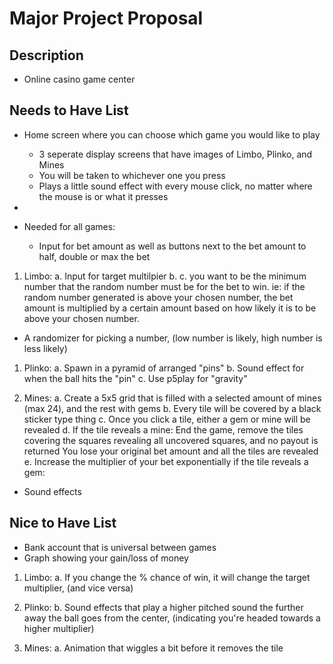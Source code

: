 # Major Project Proposal

## Description
- Online casino game center

## Needs to Have List
- Home screen where you can choose which game you would like to play
    - 3 seperate display screens that have images of Limbo, Plinko, and Mines
    - You will be taken to whichever one you press
    - Plays a little sound effect with every mouse click, no matter where the mouse is or what it presses
- 

- Needed for all games:
    - Input for bet amount as well as buttons next to the bet amount to half, double or max the bet

1. Limbo:
a. Input for target multilpier
b. 
c. you want to be the minimum number that the random number must be for the bet to win. ie: if the random number generated is above your chosen number, the bet amount is multiplied by a certain amount based on how likely it is to be above your chosen number.
- A randomizer for picking a number, (low number is likely, high number is less likely)


1. Plinko:
a. Spawn in a pyramid of arranged "pins"
b. Sound effect for when the ball hits the "pin"
c. Use p5play for "gravity"


3. Mines:
a. Create a 5x5 grid that is filled with a selected amount of mines (max 24), and the rest with gems
b. Every tile will be covered by a black sticker type thing
c. Once you click a tile, either a gem or mine will be revealed
d. If the tile reveals a mine:
    End the game, remove the tiles covering the squares revealing all uncovered squares, and no payout is returned 
    You lose your original bet amount and all the tiles are revealed
e. Increase the multiplier of your bet exponentially if the tile reveals a gem:


- Sound effects

## Nice to Have List
- Bank account that is universal between games
- Graph showing your gain/loss of money

1. Limbo:
a. If you change the % chance of win, it will change the target multiplier, (and vice versa)

2. Plinko:
b. Sound effects that play a higher pitched sound the further away the ball goes from the center, (indicating you're headed towards a higher multiplier)

3. Mines:
a. Animation that wiggles a bit before it removes the tile